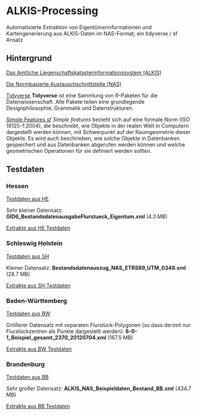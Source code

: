 # ALKIS-Processing

Automatisierte Extraktion von Eigentümerinformationen und Kartengenerierung aus ALKIS-Daten im NAS-Format; ein tidyverse / sf Ansatz

## Hintergrund

[Das Amtliche Liegenschaftskatasterinformationssystem (ALKIS)](https://de.wikipedia.org/wiki/Amtliches_Liegenschaftskatasterinformationssystem)

[Die Normbasierte Austauschschnittstelle (NAS)](https://de.wikipedia.org/wiki/Normbasierte_Austauschschnittstelle)

[Tidyverse](https://www.tidyverse.org)
**Tidyverse** ist eine Sammlung von R-Paketen für die Datenwissenschaft. Alle Pakete teilen eine grundlegende Designphilosophie, Grammatik und Datenstrukturen. 

[Simple Features *sf*](https://r-spatial.github.io/sf/articles/sf1.html)
*Simple features* bezieht sich auf eine formale Norm (ISO 19125-1:2004), die beschreibt, wie Objekte in der realen Welt in Computern dargestellt werden können, mit Schwerpunkt auf der Raumgeometrie dieser Objekte. Es wird auch beschrieben, wie solche Objekte in Datenbanken gespeichert und aus Datenbanken abgerufen werden können und welche geometrischen Operationen für sie definiert werden sollten.


## Testdaten

### Hessen

[Testdaten aus HE](https://www.gds.hessen.de/)

Sehr kleiner Datensatz: **GID6_BestandsdatenausgabeFlurstueck_Eigentum.xml** (4.3 MB)

[Extrakte aus HE Testdaten](testExtracts/HE/ALKIS_processing.html)

### Schleswig Holstein

[Testdaten aus SH](https://www.schleswig-holstein.de/DE/Landesregierung/LVERMGEOSH/Downloads/DownloadTestdaten/downloadsTestdatenAlkis.html)

Kleiner Datensatz: **Bestandsdatenauszug_NAS_ETRS89_UTM_0348.xml** (28.7 MB)

[Extrakte aus SH Testdaten](testExtracts/SH/ALKIS_processing.html)


### Baden-Württemberg

[Testdaten aus BW](https://www.lgl-bw.de/lgl-internet/opencms/de/05_Geoinformation/AAA/ALKIS/alkis-testdaten.html)

Größerer Datensatz mit separaten Flurstück-Polygonen (so dass derzeit nur Flurstückzentren als Punkte dargestellt werden): **6-0-1_Beispiel_gesamt_2370_20120704.xml** (167.5 MB)

[Extrakte aus BW Testdaten](testExtracts/BW/ALKIS_processing.html)



### Brandenburg

[Testdaten aus BB](https://www.geobasis-bb.de/geodaten/aaa-testdaten.html)

Sehr großer Datensatz: **ALKIS_NAS_Beispieldaten_Bestand_BB.xml** (434.7 MB)

[Extrakte aus BB Testdaten](testExtracts/BB/ALKIS_processing.html)